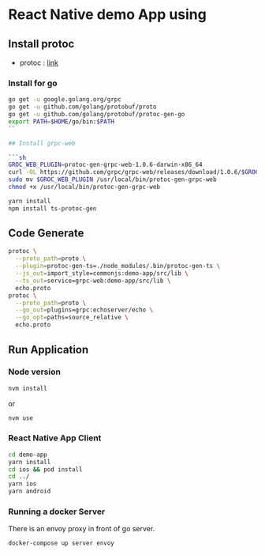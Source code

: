 # React Native demo App using 

## Install protoc

* protoc : [link](https://github.com/protocolbuffers/protobuf/releases)

### Install for go

```sh
go get -u google.golang.org/grpc
go get -u github.com/golang/protobuf/proto
go get -u github.com/golang/protobuf/protoc-gen-go
export PATH=$HOME/go/bin:$PATH
``

## Install grpc-web

```sh
GROC_WEB_PLUGIN=protoc-gen-grpc-web-1.0.6-darwin-x86_64
curl -OL https://github.com/grpc/grpc-web/releases/download/1.0.6/$GROC_WEB_PLUGIN
sudo mv $GROC_WEB_PLUGIN /usr/local/bin/protoc-gen-grpc-web
chmod +x /usr/local/bin/protoc-gen-grpc-web
```

```sh
yarn install
npm install ts-protoc-gen
```

## Code Generate

```sh
protoc \
  --proto_path=proto \
  --plugin=protoc-gen-ts=./node_modules/.bin/protoc-gen-ts \
  --js_out=import_style=commonjs:demo-app/src/lib \
  --ts_out=service=grpc-web:demo-app/src/lib \
  echo.proto
protoc \
  --proto_path=proto \
  --go_out=plugins=grpc:echoserver/echo \
  --go_opt=paths=source_relative \
  echo.proto
```

## Run Application

### Node version

```sh
nvm install
```
or
```sh
nvm use
```

### React Native App Client

```sh
cd demo-app
yarn install
cd ios && pod install
cd ../
yarn ios
yarn android
```

### Running a docker Server

There is an envoy proxy in front of go server.

```sh
docker-compose up server envoy
```
